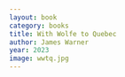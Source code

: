 ```yaml
---
layout: book
category: books
title: With Wolfe to Quebec
author: James Warner
year: 2023
image: wwtq.jpg
---
```

